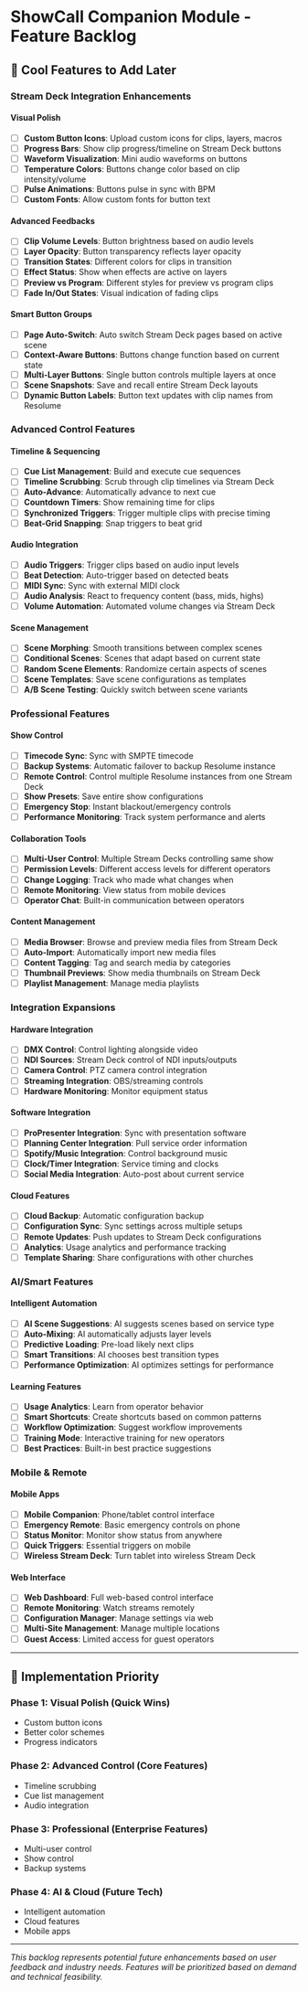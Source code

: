 # ShowCall Companion Module - Feature Backlog

## 🚀 Cool Features to Add Later

### **Stream Deck Integration Enhancements**

#### **Visual Polish**
- [ ] **Custom Button Icons**: Upload custom icons for clips, layers, macros
- [ ] **Progress Bars**: Show clip progress/timeline on Stream Deck buttons
- [ ] **Waveform Visualization**: Mini audio waveforms on buttons
- [ ] **Temperature Colors**: Buttons change color based on clip intensity/volume
- [ ] **Pulse Animations**: Buttons pulse in sync with BPM
- [ ] **Custom Fonts**: Allow custom fonts for button text

#### **Advanced Feedbacks**
- [ ] **Clip Volume Levels**: Button brightness based on audio levels
- [ ] **Layer Opacity**: Button transparency reflects layer opacity
- [ ] **Transition States**: Different colors for clips in transition
- [ ] **Effect Status**: Show when effects are active on layers
- [ ] **Preview vs Program**: Different styles for preview vs program clips
- [ ] **Fade In/Out States**: Visual indication of fading clips

#### **Smart Button Groups**
- [ ] **Page Auto-Switch**: Auto switch Stream Deck pages based on active scene
- [ ] **Context-Aware Buttons**: Buttons change function based on current state
- [ ] **Multi-Layer Buttons**: Single button controls multiple layers at once
- [ ] **Scene Snapshots**: Save and recall entire Stream Deck layouts
- [ ] **Dynamic Button Labels**: Button text updates with clip names from Resolume

### **Advanced Control Features**

#### **Timeline & Sequencing**
- [ ] **Cue List Management**: Build and execute cue sequences
- [ ] **Timeline Scrubbing**: Scrub through clip timelines via Stream Deck
- [ ] **Auto-Advance**: Automatically advance to next cue
- [ ] **Countdown Timers**: Show remaining time for clips
- [ ] **Synchronized Triggers**: Trigger multiple clips with precise timing
- [ ] **Beat-Grid Snapping**: Snap triggers to beat grid

#### **Audio Integration**
- [ ] **Audio Triggers**: Trigger clips based on audio input levels
- [ ] **Beat Detection**: Auto-trigger based on detected beats
- [ ] **MIDI Sync**: Sync with external MIDI clock
- [ ] **Audio Analysis**: React to frequency content (bass, mids, highs)
- [ ] **Volume Automation**: Automated volume changes via Stream Deck

#### **Scene Management**
- [ ] **Scene Morphing**: Smooth transitions between complex scenes
- [ ] **Conditional Scenes**: Scenes that adapt based on current state
- [ ] **Random Scene Elements**: Randomize certain aspects of scenes
- [ ] **Scene Templates**: Save scene configurations as templates
- [ ] **A/B Scene Testing**: Quickly switch between scene variants

### **Professional Features**

#### **Show Control**
- [ ] **Timecode Sync**: Sync with SMPTE timecode
- [ ] **Backup Systems**: Automatic failover to backup Resolume instance
- [ ] **Remote Control**: Control multiple Resolume instances from one Stream Deck
- [ ] **Show Presets**: Save entire show configurations
- [ ] **Emergency Stop**: Instant blackout/emergency controls
- [ ] **Performance Monitoring**: Track system performance and alerts

#### **Collaboration Tools**
- [ ] **Multi-User Control**: Multiple Stream Decks controlling same show
- [ ] **Permission Levels**: Different access levels for different operators
- [ ] **Change Logging**: Track who made what changes when
- [ ] **Remote Monitoring**: View status from mobile devices
- [ ] **Operator Chat**: Built-in communication between operators

#### **Content Management**
- [ ] **Media Browser**: Browse and preview media files from Stream Deck
- [ ] **Auto-Import**: Automatically import new media files
- [ ] **Content Tagging**: Tag and search media by categories
- [ ] **Thumbnail Previews**: Show media thumbnails on Stream Deck
- [ ] **Playlist Management**: Manage media playlists

### **Integration Expansions**

#### **Hardware Integration**
- [ ] **DMX Control**: Control lighting alongside video
- [ ] **NDI Sources**: Stream Deck control of NDI inputs/outputs
- [ ] **Camera Control**: PTZ camera control integration
- [ ] **Streaming Integration**: OBS/streaming controls
- [ ] **Hardware Monitoring**: Monitor equipment status

#### **Software Integration**
- [ ] **ProPresenter Integration**: Sync with presentation software
- [ ] **Planning Center Integration**: Pull service order information
- [ ] **Spotify/Music Integration**: Control background music
- [ ] **Clock/Timer Integration**: Service timing and clocks
- [ ] **Social Media Integration**: Auto-post about current service

#### **Cloud Features**
- [ ] **Cloud Backup**: Automatic configuration backup
- [ ] **Configuration Sync**: Sync settings across multiple setups
- [ ] **Remote Updates**: Push updates to Stream Deck configurations
- [ ] **Analytics**: Usage analytics and performance tracking
- [ ] **Template Sharing**: Share configurations with other churches

### **AI/Smart Features**

#### **Intelligent Automation**
- [ ] **AI Scene Suggestions**: AI suggests scenes based on service type
- [ ] **Auto-Mixing**: AI automatically adjusts layer levels
- [ ] **Predictive Loading**: Pre-load likely next clips
- [ ] **Smart Transitions**: AI chooses best transition types
- [ ] **Performance Optimization**: AI optimizes settings for performance

#### **Learning Features**
- [ ] **Usage Analytics**: Learn from operator behavior
- [ ] **Smart Shortcuts**: Create shortcuts based on common patterns
- [ ] **Workflow Optimization**: Suggest workflow improvements
- [ ] **Training Mode**: Interactive training for new operators
- [ ] **Best Practices**: Built-in best practice suggestions

### **Mobile & Remote**

#### **Mobile Apps**
- [ ] **Mobile Companion**: Phone/tablet control interface
- [ ] **Emergency Remote**: Basic emergency controls on phone
- [ ] **Status Monitor**: Monitor show status from anywhere
- [ ] **Quick Triggers**: Essential triggers on mobile
- [ ] **Wireless Stream Deck**: Turn tablet into wireless Stream Deck

#### **Web Interface**
- [ ] **Web Dashboard**: Full web-based control interface
- [ ] **Remote Monitoring**: Watch streams remotely
- [ ] **Configuration Manager**: Manage settings via web
- [ ] **Multi-Site Management**: Manage multiple locations
- [ ] **Guest Access**: Limited access for guest operators

---

## 🎯 Implementation Priority

### **Phase 1: Visual Polish** (Quick Wins)
- Custom button icons
- Better color schemes
- Progress indicators

### **Phase 2: Advanced Control** (Core Features)
- Timeline scrubbing
- Cue list management
- Audio integration

### **Phase 3: Professional** (Enterprise Features)
- Multi-user control
- Show control
- Backup systems

### **Phase 4: AI & Cloud** (Future Tech)
- Intelligent automation
- Cloud features
- Mobile apps

---

*This backlog represents potential future enhancements based on user feedback and industry needs. Features will be prioritized based on demand and technical feasibility.*